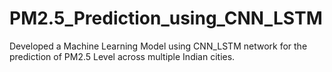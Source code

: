 # PM2.5_Prediction_using_CNN_LSTM
Developed a Machine Learning Model using CNN_LSTM network for the prediction of PM2.5 Level across multiple Indian cities.
